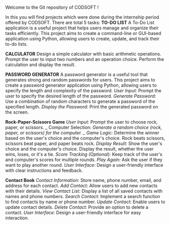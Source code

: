 Welcome to the Git repository of CODSOFT !

In this you will find projects which were done during the internship period offered by CODSOFT.
There are total 5 tasks:
  **TO-DO LIST**
      A To-Do List application is a useful project that helps users manage
      and organize their tasks efficiently. This project aims to create a
      command-line or GUI-based application using Python, allowing
      users to create, update, and track their to-do lists.
  
  **CALCULATOR**
      Design a simple calculator with basic arithmetic operations.
      Prompt the user to input two numbers and an operation choice.
      Perform the calculation and display the result.

  **PASSWORD GENERATOR**
      A password generator is a useful tool that generates strong and
      random passwords for users. This project aims to create a
      password generator application using Python, allowing users to
      specify the length and complexity of the password.
      _User Input:_ Prompt the user to specify the desired length of the password.
      _Generate Password:_ Use a combination of random characters to generate a password of the specified length.
      _Display the Password:_ Print the generated password on the screen.

  **Rock-Paper-Scissors Game**
      _User Input:_ Prompt the user to choose rock, paper, or scissors.
     _ Computer Selection: _Generate a random choice (rock, paper, or scissors) for the computer.
     _ Game Logic:_ Determine the winner based on the user's choice and the computer's choice.
      Rock beats scissors, scissors beat paper, and paper beats rock.
      _Display Result:_ Show the user's choice and the computer's choice.
      Display the result, whether the user wins, loses, or it's a tie.
      _Score Tracking (Optional):_ Keep track of the user's and computer's scores for multiple rounds.
      _Play Again:_ Ask the user if they want to play another round.
      _User Interface:_ Design a user-friendly interface with clear instructions and feedback.

   **Contact Book**
      _Contact Information:_ Store name, phone number, email, and address for each contact.
      _Add Contact:_ Allow users to add new contacts with their details.
      _View Contact List:_ Display a list of all saved contacts with names and phone numbers.
      _Search Contact:_ Implement a search function to find contacts by name or phone number.
      _Update Contact:_ Enable users to update contact details.
      _Delete Contact:_ Provide an option to delete a contact.
      _User Interface:_ Design a user-friendly interface for easy interaction.
     

      
